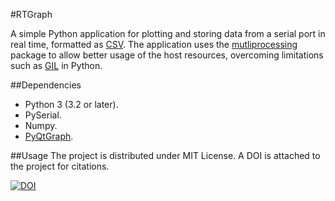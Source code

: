 #RTGraph

A simple Python application for plotting and storing data from a serial port in real time, formatted as [CSV](https://en.wikipedia.org/wiki/Comma-separated_values).
The application uses the [mutliprocessing](https://docs.python.org/3/library/multiprocessing.html) package to allow better usage of the host resources, overcoming limitations such as [GIL](https://docs.python.org/3/glossary.html#term-global-interpreter-lock) in Python.  

##Dependencies
- Python 3 (3.2 or later).
- PySerial.
- Numpy.
- [PyQtGraph](http://www.pyqtgraph.org/).

##Usage
The project is distributed under MIT License. A DOI is attached to the project for citations.

[![DOI](https://zenodo.org/badge/doi/10.5281/zenodo.12789.svg)](http://dx.doi.org/10.5281/zenodo.12789)
